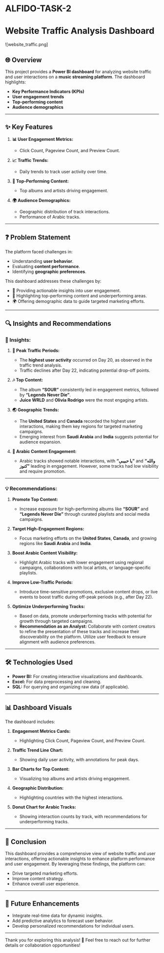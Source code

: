 # ALFIDO-TASK-2

# Website Traffic Analysis Dashboard
![website_traffic.png]


## 🌐 Overview
This project provides a **Power BI dashboard** for analyzing website traffic and user interactions on a **music streaming platform**. The dashboard highlights:
- **Key Performance Indicators (KPIs)**
- **User engagement trends**
- **Top-performing content**
- **Audience demographics**

---

## ✨ Key Features

1. **📊 User Engagement Metrics:**
   - Click Count, Pageview Count, and Preview Count.

2. **📈 Traffic Trends:**
   - Daily trends to track user activity over time.

3. **🎵 Top-Performing Content:**
   - Top albums and artists driving engagement.

4. **🌍 Audience Demographics:**
   - Geographic distribution of track interactions.
   - Performance of Arabic tracks.

---

## ❓ Problem Statement
The platform faced challenges in:
- Understanding **user behavior**.
- Evaluating **content performance**.
- Identifying **geographic preferences**.

This dashboard addresses these challenges by:
- 📌 Providing actionable insights into user engagement.
- 🌟 Highlighting top-performing content and underperforming areas.
- 🌍 Offering demographic data to guide targeted marketing efforts.

---

## 🔍 Insights and Recommendations

### 🔎 Insights:
1. **📅 Peak Traffic Periods:**
   - The **highest user activity** occurred on Day 20, as observed in the traffic trend analysis. 
   - Traffic declines after Day 22, indicating potential drop-off points.

2. **🎶 Top Content:**
   - The album **“SOUR”** consistently led in engagement metrics, followed by **“Legends Never Die”**.
   - **Juice WRLD** and **Olivia Rodrigo** were the most engaging artists.

3. **🌏 Geographic Trends:**
   - The **United States** and **Canada** recorded the highest user interactions, making them key regions for targeted marketing campaigns.
   - Emerging interest from **Saudi Arabia** and **India** suggests potential for audience expansion.

4. **🎵 Arabic Content Engagement:**
   - Arabic tracks showed notable interactions, with **“يا حبيبي”** and **“والله كنوز”** leading in engagement. However, some tracks had low visibility and require promotion.

---

### 💡 Recommendations:
1. **Promote Top Content:**
   - Increase exposure for high-performing albums like **“SOUR”** and **“Legends Never Die”** through curated playlists and social media campaigns.
   
2. **Target High-Engagement Regions:**
   - Focus marketing efforts on the **United States**, **Canada**, and growing regions like **Saudi Arabia** and **India**.

3. **Boost Arabic Content Visibility:**
   - Highlight Arabic tracks with lower engagement using regional campaigns, collaborations with local artists, or language-specific playlists.

4. **Improve Low-Traffic Periods:**
   - Introduce time-sensitive promotions, exclusive content drops, or live events to boost traffic during off-peak periods (e.g., after Day 22).

5. **Optimize Underperforming Tracks:**
   - Based on data, promote underperforming tracks with potential for growth through targeted campaigns.  
   - **Recommendation as an Analyst:** Collaborate with content creators to refine the presentation of these tracks and increase their discoverability on the platform. Utilize user feedback to ensure alignment with audience preferences.

---

## 🛠 Technologies Used

- **Power BI:** For creating interactive visualizations and dashboards.
- **Excel:** For data preprocessing and cleaning.
- **SQL:** For querying and organizing raw data (if applicable).

---

## 📊 Dashboard Visuals

The dashboard includes:
1. **Engagement Metrics Cards:** 
   - Highlighting Click Count, Pageview Count, and Preview Count.
   
2. **Traffic Trend Line Chart:**
   - Showing daily user activity, with annotations for peak days.

3. **Bar Charts for Top Content:**
   - Visualizing top albums and artists driving engagement.

4. **Geographic Distribution:**
   - Highlighting countries with the highest interactions.

5. **Donut Chart for Arabic Tracks:**
   - Showing interaction counts by track, with recommendations for underperforming tracks.

---

## 🚀 Conclusion
This dashboard provides a comprehensive view of website traffic and user interactions, offering actionable insights to enhance platform performance and user engagement. By leveraging these findings, the platform can:
- Drive targeted marketing efforts.
- Improve content strategy.
- Enhance overall user experience.

---

## 📝 Future Enhancements
- Integrate real-time data for dynamic insights.
- Add predictive analytics to forecast user behavior.
- Develop personalized recommendations for individual users.

---

Thank you for exploring this analysis! 🌟 Feel free to reach out for further details or collaboration opportunities!
